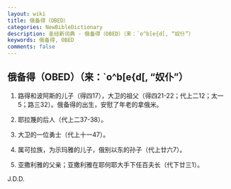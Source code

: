 ```yaml
---
layout: wiki
title: 俄备得（OBED）
categories: NewBibleDictionary
description: 圣经新词典 - 俄备得（OBED）（来：`o^b[e{d[, “奴仆”）
keywords: 俄备得, OBED
comments: false
---
```


## 俄备得（OBED）（来：`o^b[e{d[, “奴仆”）

1. 路得和波阿斯的儿子（得四17），大卫的祖父（得四21-22；代上二12；太一5；路三32）。俄备得的出生，安慰了年老的拿俄米。

2. 耶拉篾的后人（代上二37-38）。

3. 大卫的一位勇士（代上十一47）。

4. 属可拉族，为示玛雅的儿子，俄别以东的孙子（代上廿六7）。

5. 亚撒利雅的父亲；亚撒利雅在耶何耶大手下任百夫长（代下廿三1）。

J.D.D.






